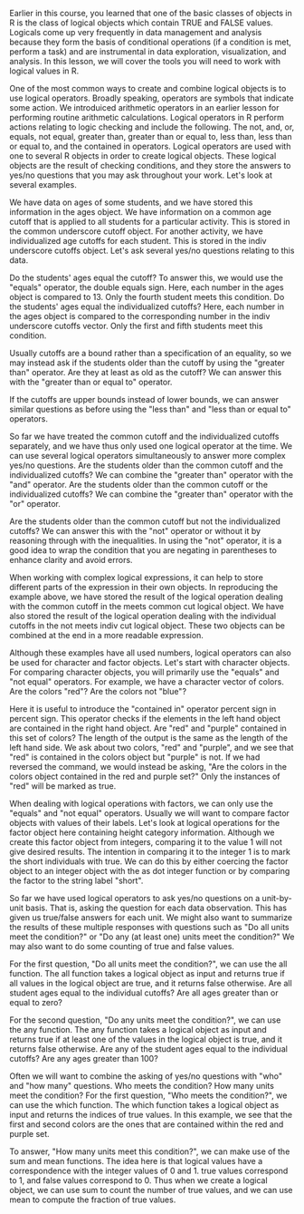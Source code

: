 Earlier in this course, you learned that one of the basic classes of objects in R is the class of logical objects which contain TRUE and FALSE values. Logicals come up very frequently in data management and analysis because they form the basis of conditional operations (if a condition is met, perform a task) and are instrumental in data exploration, visualization, and analysis. In this lesson, we will cover the tools you will need to work with logical values in R.

One of the most common ways to create and combine logical objects is to use logical operators. Broadly speaking, operators are symbols that indicate some action. We introduiced arithmetic operators in an earlier lesson for performing routine arithmetic calculations. Logical operators in R perform actions relating to logic checking and include the following. The not, and, or, equals, not equal, greater than, greater than or equal to, less than, less than or equal to, and the contained in operators. Logical operators are used with one to several R objects in order to create logical objects. These logical objects are the result of checking conditions, and they store the answers to yes/no questions that you may ask throughout your work. Let's look at several examples.

We have data on ages of some students, and we have stored this information in the ages object. We have information on a common age cutoff that is applied to all students for a particular activity. This is stored in the common underscore cutoff object. For another activity, we have individualized age cutoffs for each student. This is stored in the indiv underscore cutoffs object. Let's ask several yes/no questions relating to this data.

Do the students' ages equal the cutoff? To answer this, we would use the "equals" operator, the double equals sign. Here, each number in the ages object is compared to 13. Only the fourth student meets this condition. Do the students' ages equal the individualized cutoffs? Here, each number in the ages object is compared to the corresponding number in the indiv underscore cutoffs vector. Only the first and fifth students meet this condition.

Usually cutoffs are a bound rather than a specification of an equality, so we may instead ask if the students older than the cutoff by using the "greater than" operator. Are they at least as old as the cutoff? We can answer this with the "greater than or equal to" operator.

If the cutoffs are upper bounds instead of lower bounds, we can answer similar questions as before using the "less than" and "less than or equal to" operators.

So far we have treated the common cutoff and the individualized cutoffs separately, and we have thus only used one logical operator at the time. We can use several logical operators simultaneously to answer more complex yes/no questions. Are the students older than the common cutoff and the individualized cutoffs? We can combine the "greater than" operator with the "and" operator. Are the students older than the common cutoff or the individualized cutoffs? We can combine the "greater than" operator with the "or" operator.

Are the students older than the common cutoff but not the individualized cutoffs? We can answer this with the "not" operator or without it by reasoning through with the inequalities. In using the "not" operator, it is a good idea to wrap the condition that you are negating in parentheses to enhance clarity and avoid errors.

When working with complex logical expressions, it can help to store different parts of the expression in their own objects. In reproducing the example above, we have stored the result of the logical operation dealing with the common cutoff in the meets common cut logical object. We have also stored the result of the logical operation dealing with the individual cutoffs in the not meets indiv cut logical object. These two objects can be combined at the end in a more readable expression.

Although these examples have all used numbers, logical operators can also be used for character and factor objects. Let's start with character objects. For comparing character objects, you will primarily use the "equals" and "not equal" operators. For example, we have a character vector of colors. Are the colors "red"? Are the colors not "blue"?

Here it is useful to introduce the "contained in" operator percent sign in percent sign. This operator checks if the elements in the left hand object are contained in the right hand object. Are "red" and "purple" contained in this set of colors? The length of the output is the same as the length of the left hand side. We ask about two colors, "red" and "purple", and we see that "red" is contained in the colors object but "purple" is not. If we had reversed the command, we would instead be asking, "Are the colors in the colors object contained in the red and purple set?" Only the instances of "red" will be marked as true.

When dealing with logical operations with factors, we can only use the "equals" and "not equal" operators. Usually we will want to compare factor objects with values of their labels. Let's look at logical operations for the factor object here containing height category information. Although we create this factor object from integers, comparing it to the value 1 will not give desired results. The intention in comparing it to the integer 1 is to mark the short individuals with true. We can do this by either coercing the factor object to an integer object with the as dot integer function or by comparing the factor to the string label "short".

So far we have used logical operators to ask yes/no questions on a unit-by-unit basis. That is, asking the question for each data observation. This has given us true/false answers for each unit. We might also want to summarize the results of these multiple responses with questions such as "Do all units meet the condition?" or "Do any (at least one) units meet the condition?" We may also want to do some counting of true and false values.

For the first question, "Do all units meet the condition?", we can use the all function. The all function takes a logical object as input and returns true if all values in the logical object are true, and it returns false otherwise. Are all student ages equal to the individual cutoffs? Are all ages greater than or equal to zero?

For the second question, "Do any units meet the condition?", we can use the any function. The any function takes a logical object as input and returns true if at least one of the values in the logical object is true, and it returns false otherwise. Are any of the student ages equal to the individual cutoffs? Are any ages greater than 100?

Often we will want to combine the asking of yes/no questions with "who" and "how many" questions. Who meets the condition? How many units meet the condition? For the first question, "Who meets the condition?", we can use the which function. The which function takes a logical object as input and returns the indices of true values. In this example, we see that the first and second colors are the ones that are contained within the red and purple set.

To answer, "How many units meet this condition?", we can make use of the sum and mean functions. The idea here is that logical values have a correspondence with the integer values of 0 and 1. true values correspond to 1, and false values correspond to 0. Thus when we create a logical object, we can use sum to count the number of true values, and we can use mean to compute the fraction of true values.
